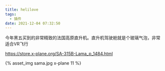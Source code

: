 ```yaml
---
title: helilove
tags:
  - 插件
date: 2021-12-04 07:32:50
---
```


今年黑五买到的非常精致的法国高原直升机。直升机驾驶舱就是个玻璃气泡，非常适合VR飞行

https://store.x-plane.org/SA-315B-Lama_p_1484.html



{% asset_img sama.jpg x-plane 11 %}